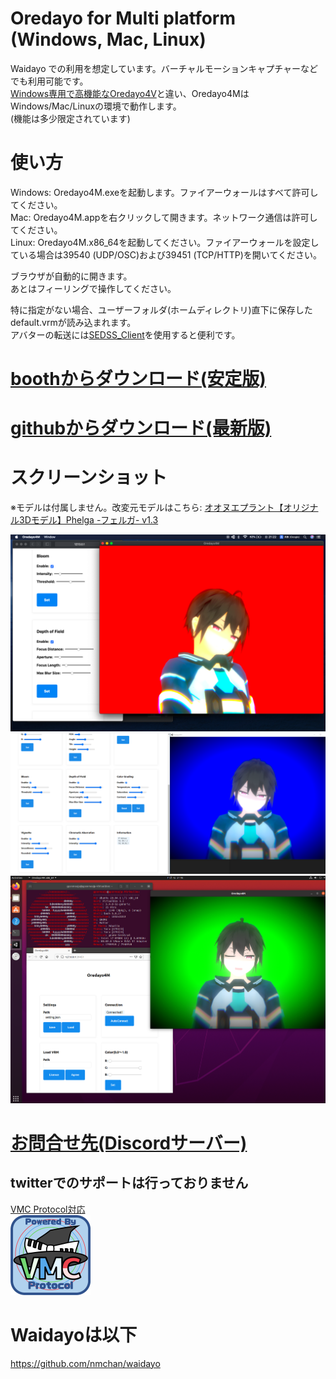 # Oredayo for Multi platform (Windows, Mac, Linux)
Waidayo での利用を想定しています。バーチャルモーションキャプチャーなどでも利用可能です。  
[Windows専用で高機能なOredayo4V](https://github.com/gpsnmeajp/Oredayo4V)と違い、Oredayo4MはWindows/Mac/Linuxの環境で動作します。  
(機能は多少限定されています)

# 使い方
Windows: Oredayo4M.exeを起動します。ファイアーウォールはすべて許可してください。  
Mac: Oredayo4M.appを右クリックして開きます。ネットワーク通信は許可してください。  
Linux: Oredayo4M.x86_64を起動してください。ファイアーウォールを設定している場合は39540 (UDP/OSC)および39451 (TCP/HTTP)を開いてください。  
  
ブラウザが自動的に開きます。  
あとはフィーリングで操作してください。  
  
特に指定がない場合、ユーザーフォルダ(ホームディレクトリ)直下に保存したdefault.vrmが読み込まれます。  
アバターの転送には[SEDSS_Client](https://github.com/gpsnmeajp/SEDSS_Client/)を使用すると便利です。  

# [boothからダウンロード(安定版)](https://sabowl.booth.pm/items/2533088)
# [githubからダウンロード(最新版)](https://github.com/gpsnmeajp/Oredayo4M/releases)

# スクリーンショット
※モデルは付属しません。改変元モデルはこちら: [オオヌエプラント【オリジナル3Dモデル】Phelga -フェルガ- v1.3](https://kazehokora.booth.pm/items/1678402)

<img src="https://github.com/gpsnmeajp/Oredayo4M/blob/main/README-image/Mac.png?raw=true"></img>
<img src="https://github.com/gpsnmeajp/Oredayo4M/blob/main/README-image/Win.png?raw=true"></img>
<img src="https://github.com/gpsnmeajp/Oredayo4M/blob/main/README-image/Linux.png?raw=true"></img>

# [お問合せ先(Discordサーバー)](https://discord.gg/nGapSR7)
## twitterでのサポートは行っておりません

[VMC Protocol対応](https://sh-akira.github.io/VirtualMotionCaptureProtocol/)  
<img src="https://github.com/gpsnmeajp/Oredayo4M/blob/main/README-image/vmpc_logo_128x128.png?raw=true"></img>

# Waidayoは以下
https://github.com/nmchan/waidayo
